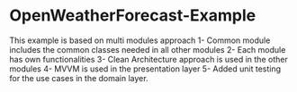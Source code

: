 # OpenWeatherForecast-Example

This example is based on multi modules approach
1- Common module includes the common classes needed in all other modules
2- Each module has own functionalities
3- Clean Architecture approach is used in the other modules
4- MVVM is used in the presentation layer
5- Added unit testing for the use cases in the domain layer.
